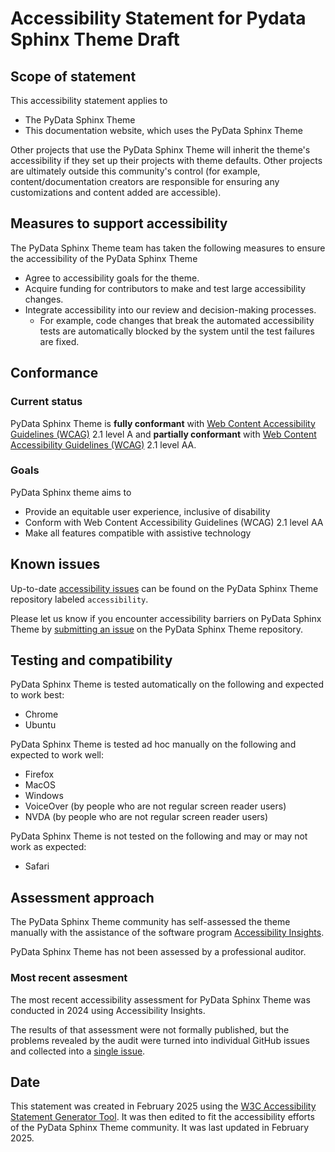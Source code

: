 # Accessibility Statement for Pydata Sphinx Theme Draft

## Scope of statement

This accessibility statement applies to

- The PyData Sphinx Theme
- This documentation website, which uses the PyData Sphinx Theme

Other projects that use the PyData Sphinx Theme will inherit the theme's accessibility if they set up their projects with theme defaults. Other projects are ultimately outside this community's control (for example, content/documentation creators are responsible for ensuring any customizations and content added are accessible).

## Measures to support accessibility

The PyData Sphinx Theme team has taken the following measures to ensure the accessibility of the PyData Sphinx Theme

- Agree to accessibility goals for the theme.
- Acquire funding for contributors to make and test large accessibility changes.
- Integrate accessibility into our review and decision-making processes.
  - For example, code changes that break the automated accessibility tests are automatically blocked by the system until the test failures are fixed.

## Conformance

### Current status

PyData Sphinx Theme is **fully conformant** with [Web Content Accessibility Guidelines (WCAG)](https://www.w3.org/WAI/standards-guidelines/wcag/) 2.1 level A and **partially conformant** with [Web Content Accessibility Guidelines (WCAG)](https://www.w3.org/WAI/standards-guidelines/wcag/) 2.1 level AA.

### Goals

PyData Sphinx theme aims to

- Provide an equitable user experience, inclusive of disability
- Conform with Web Content Accessibility Guidelines (WCAG) 2.1 level AA
- Make all features compatible with assistive technology

## Known issues

Up-to-date [accessibility issues](https://github.com/pydata/pydata-sphinx-theme/issues?q=is%3Aissue%20state%3Aopen%20label%3A%22tag%3A%20accessibility%22) can be found on the PyData Sphinx Theme repository labeled `accessibility`.

Please let us know if you encounter accessibility barriers on PyData Sphinx Theme by [submitting an issue](https://github.com/pydata/pydata-sphinx-theme/issues) on the PyData Sphinx Theme repository.

## Testing and compatibility

PyData Sphinx Theme is tested automatically on the following and expected to work best:

- Chrome
- Ubuntu

PyData Sphinx Theme is tested ad hoc manually on the following and expected to work well:

- Firefox
- MacOS
- Windows
- VoiceOver (by people who are not regular screen reader users)
- NVDA (by people who are not regular screen reader users)

PyData Sphinx Theme is not tested on the following and may or may not work as expected:

- Safari

## Assessment approach

The PyData Sphinx Theme community has self-assessed the theme manually with the assistance of the software program [Accessibility Insights](https://accessibilityinsights.io/).

PyData Sphinx Theme has not been assessed by a professional auditor.

### Most recent assesment

The most recent accessibility assessment for PyData Sphinx Theme was conducted in 2024 using Accessibility Insights.

The results of that assessment were not formally published, but the problems revealed by the audit were turned into individual GitHub issues and collected into a [single issue](https://github.com/Quansight-Labs/czi-scientific-python-mgmt/issues/72).

## Date

This statement was created in February 2025 using the [W3C Accessibility Statement Generator Tool](https://www.w3.org/WAI/planning/statements/generator). It was then edited to fit the accessibility efforts of the PyData Sphinx Theme community. It was last updated in February 2025.
